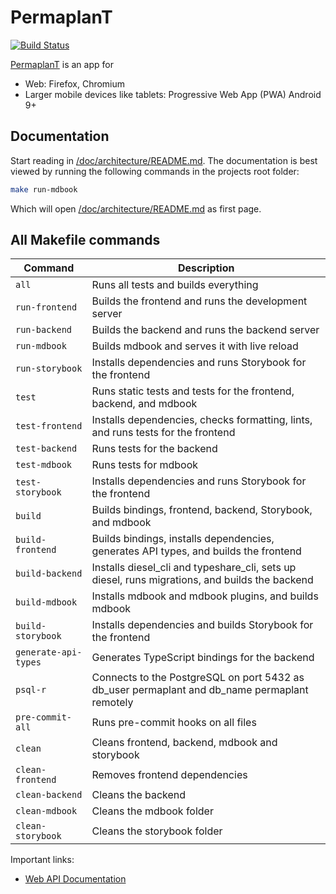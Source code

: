 # PermaplanT

[![Build Status](https://build.libelektra.org/job/PermaPlanT-Folder/job/PermaplanT/job/master/lastBuild/badge/icon)](https://build.libelektra.org/job/PermaPlanT-Folder/job/PermaplanT/job/master/lastBuild/)

[PermaplanT](https://www.permaplant.net) is an app for

- Web: Firefox, Chromium
- Larger mobile devices like tablets: Progressive Web App (PWA) Android 9+

## Documentation

Start reading in [/doc/architecture/README.md](/doc/architecture/README.md).
The documentation is best viewed by running the following commands in the projects root folder:

```sh
make run-mdbook
```

Which will open [/doc/architecture/README.md](/doc/architecture/README.md) as first page.


## All Makefile commands

| Command           | Description                                                                                    |
| ----------------- | ---------------------------------------------------------------------------------------------- |
| `all`             | Runs all tests and builds everything                                                           |
| `run-frontend`    | Builds the frontend and runs the development server                                            |
| `run-backend`     | Builds the backend and runs the backend server                                                 |
| `run-mdbook`      | Builds mdbook and serves it with live reload                                                   |
| `run-storybook`   | Installs dependencies and runs Storybook for the frontend                                      |
| `test`            | Runs static tests and tests for the frontend, backend, and mdbook                              |
| `test-frontend`   | Installs dependencies, checks formatting, lints, and runs tests for the frontend               |
| `test-backend`    | Runs tests for the backend                                                                     |
| `test-mdbook`     | Runs tests for mdbook                                                                          |
| `test-storybook`  | Installs dependencies and runs Storybook for the frontend                                      |
| `build`           | Builds bindings, frontend, backend, Storybook, and mdbook                                      |
| `build-frontend`  | Builds bindings, installs dependencies, generates API types, and builds the frontend           |
| `build-backend`   | Installs diesel_cli and typeshare_cli, sets up diesel, runs migrations, and builds the backend |
| `build-mdbook`    | Installs mdbook and mdbook plugins, and builds mdbook                                          |
| `build-storybook` | Installs dependencies and builds Storybook for the frontend                                    |
| `generate-api-types`        | Generates TypeScript bindings for the backend                                        |
| `psql-r`          | Connects to the PostgreSQL on port 5432 as db_user permaplant and db_name permaplant remotely  |
| `pre-commit-all`  | Runs pre-commit hooks on all files                                                             |
| `clean`           | Cleans frontend, backend, mdbook and storybook                                                 |
| `clean-frontend`  | Removes frontend dependencies                                                                  |
| `clean-backend`   | Cleans the backend                                                                             |
| `clean-mdbook`    | Cleans the mdbook folder                                                                       |
| `clean-storybook` | Cleans the storybook folder                                                                    |

Important links:

- [Web API Documentation](https://www.permaplant.net/doc/api/swagger/ui/)
